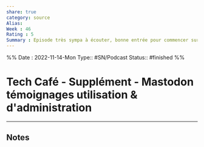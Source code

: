 ```yaml
---
share: true 
category: source
Alias:
Week : 46
Rating : 5
Summary : Episode très sympa à écouter, bonne entrée pour commencer sur Mastodon.
---
```

%%
Date : 2022-11-14-Mon
Type:: #SN/Podcast 
Status:: #finished 
%%
# Tech Café - Supplément - Mastodon témoignages utilisation & d'administration


***

## Notes
